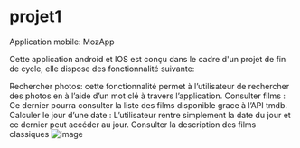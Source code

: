 # projet1

Application mobile: MozApp

Cette application android et IOS est conçu dans le cadre d'un projet de fin de cycle, elle dispose des fonctionnalité suivante:

Rechercher photos: cette fonctionnalité permet à l’utilisateur de rechercher des photos en à l’aide d’un mot clé à travers l’application.
Consulter films : Ce dernier pourra consulter la liste des films disponible grace à  l’API tmdb.
Calculer le jour d’une date : L’utilisateur rentre simplement la date du jour et ce dernier peut accéder au jour.
Consulter la description des films classiques
![image](https://user-images.githubusercontent.com/80891958/195724565-c6d07590-822f-428d-85ff-efa152a943a1.png)
